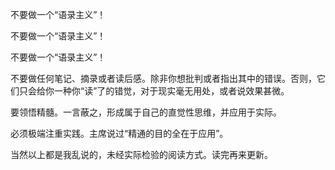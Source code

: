 不要做一个“语录主义”！

不要做一个“语录主义”！

不要做一个“语录主义”！



不要做任何笔记、摘录或者读后感。除非你想批判或者指出其中的错误。否则，它们只会给你一种你“读”了的错觉，对于现实毫无用处，或者说效果甚微。

要领悟精髓。一言蔽之，形成属于自己的直觉性思维，并应用于实际。

必须极端注重实践。主席说过“精通的目的全在于应用”。



当然以上都是我乱说的，未经实际检验的阅读方式。读完再来更新。